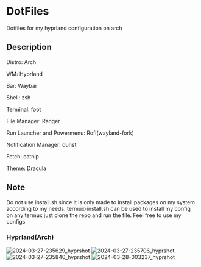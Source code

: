 # DotFiles
Dotfiles for my hyprland configuration on arch

## Description 
Distro: Arch

WM: Hyprland

Bar: Waybar

Shell: zsh

Terminal: foot

File Manager: Ranger

Run Launcher and Powermenu: Rofi(wayland-fork)

Notification Manager: dunst

Fetch: catnip

Theme: Dracula

## Note
Do not use install.sh since it is only made to install packages on my system according to my needs.
termux-install.sh can be used to install my config on any termux just clone the repo and run the file.
Feel free to use my configs

### Hyprland(Arch)

![2024-03-27-235629_hyprshot](https://github.com/arnavgr/dotfiles/assets/103447227/8bf703fc-5ae1-402d-be1f-20851d324c5d)
![2024-03-27-235706_hyprshot](https://github.com/arnavgr/dotfiles/assets/103447227/fd7abc9b-db0d-40f3-b125-606b1c4efef1)
![2024-03-27-235840_hyprshot](https://github.com/arnavgr/dotfiles/assets/103447227/4a44b816-20ea-4db3-9581-c4bcb916f531)
![2024-03-28-003237_hyprshot](https://github.com/arnavgr/dotfiles/assets/103447227/5c3b765f-2eda-424f-8cda-6e1088e4aacf)



